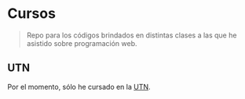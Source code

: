 # Cursos

>Repo para los códigos brindados en distintas clases a las que he asistido sobre programación web.

## UTN

Por el momento, sólo he cursado en la [UTN](/curso/utn/).
